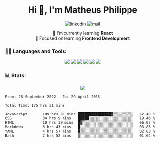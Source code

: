 
<h1 align="center">Hi 👋, I'm Matheus Philippe</h1>
<p align="center">
  <a href="https://www.linkedin.com/in/matheusphilippe-" target="_blank" rel="noopener noreferrer">
    <img alt="linkedin" src="https://img.shields.io/static/v1?label=&message=Linkedin&color=blue&logo=linkedin&style=for-the-badge" /> </a>
 
  <a href="mailto:matheus.philippe2002@gmail.com">
    <img alt="mail" src="https://img.shields.io/badge/Gmail-D14836?style=for-the-badge&logo=gmail&logoColor=white" /> </a>
 <div align='center'>
  🌱 I’m currently learning <strong>React</strong><br>
  📖 Focused on learning <strong>Frontend Development</strong>
</div>

   
</p>



<h3 align="left">🧑‍💻 Languages and Tools:</h3>

<p align="center">
  <img src="https://img.shields.io/badge/HTML5-E34F26?style=for-the-badge&logo=html5&logoColor=white" />
  <img src="https://img.shields.io/badge/CSS3-1572B6?style=for-the-badge&logo=css3&logoColor=white" />
  <img src="https://img.shields.io/badge/JavaScript-323330?style=for-the-badge&logo=javascript&logoColor=F7DF1E" /> 
  <img src="https://img.shields.io/badge/Git-F05032?style=for-the-badge&logo=git&logoColor=white" />
  <img src="https://img.shields.io/badge/Linux-FCC624?style=for-the-badge&logo=linux&logoColor=black" />
  <img src="https://img.shields.io/badge/VSCode-0078D4?style=for-the-badge&logo=visual%20studio%20code&logoColor=white" />
  
</p>

<h3 align="left"> 📊 Stats: </h3>

<p align="center">
  <img src="https://github-readme-stats.vercel.app/api/top-langs?username=mph7&show_icons=true&theme=tokyonight&hide_border=true&locale=en&langs_count=6&layout=compact" /> 



<!--START_SECTION:waka-->

```text
From: 28 September 2022 - To: 29 April 2023

Total Time: 175 hrs 31 mins

JavaScript       109 hrs 31 mins ███████████████▓░░░░░░░░░   62.40 %
CSS              34 hrs 9 mins   █████░░░░░░░░░░░░░░░░░░░░   19.46 %
HTML             10 hrs 39 mins  █▓░░░░░░░░░░░░░░░░░░░░░░░   06.07 %
Markdown         6 hrs 43 mins   █░░░░░░░░░░░░░░░░░░░░░░░░   03.83 %
YAML             4 hrs 57 mins   ▓░░░░░░░░░░░░░░░░░░░░░░░░   02.83 %
Bash             2 hrs 52 mins   ▒░░░░░░░░░░░░░░░░░░░░░░░░   01.64 %
```

<!--END_SECTION:waka-->
</p>

